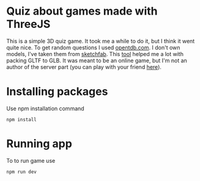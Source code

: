 # Quiz about games made with ThreeJS
This is a simple 3D quiz game. It took me a while to do it, but I think it went quite nice. To get random questions I used [opentdb.com](https://opentdb.com/).
I don't own models, I've taken them from [sketchfab](https://sketchfab.com/features/free-3d-models).
This [tool](https://sbtron.github.io/makeglb/) helped me a lot with packing
GLTF to GLB. It was meant to be an online game, but I'm not an author of the server part (you can play with your friend [here](http://amogus-quiz.herokuapp.com/)).

# Installing packages
Use npm installation command
```
npm install
```

# Running app
To to run game use
```
npm run dev
```
